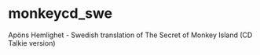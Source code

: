 # monkeycd_swe
Apöns Hemlighet - Swedish translation of The Secret of Monkey Island (CD Talkie version)

